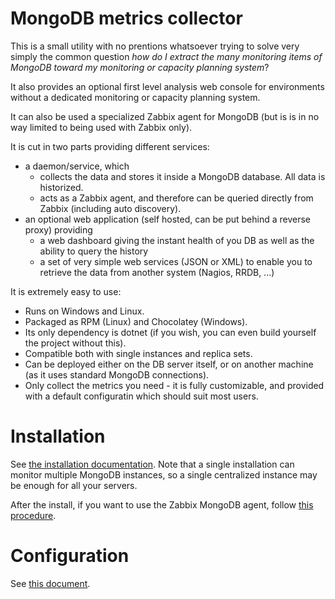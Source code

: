 # MongoDB metrics collector

This is a small utility with no prentions whatsoever trying to solve very simply the common question 
*how do I extract the many monitoring items of MongoDB toward my monitoring or capacity planning system*?

It also provides an optional first level analysis web console for environments without a dedicated 
monitoring or capacity planning system.

It can also be used a specialized Zabbix agent for MongoDB (but is is in no way limited to being used with Zabbix only).

It is cut in two parts providing different services:
* a daemon/service, which 
    * collects the data and stores it inside a MongoDB database. All data is historized.
    * acts as a Zabbix agent, and therefore can be queried directly from Zabbix (including auto discovery).
* an optional web application (self hosted, can be put behind a reverse proxy) providing
    * a web dashboard giving the instant health of you DB as well as the ability to query the history
    * a set of very simple web services (JSON or XML) to enable you to retrieve the data from another 
      system (Nagios, RRDB, ...)

It is extremely easy to use:    
* Runs on Windows and Linux.
* Packaged as RPM (Linux) and Chocolatey (Windows).
* Its only dependency is dotnet (if you wish, you can even build yourself the project without this).
* Compatible both with single instances and replica sets.
* Can be deployed either on the DB server itself, or on another machine (as it uses standard MongoDB connections).
* Only collect the metrics you need - it is fully customizable, and provided with a default configuratin which should suit most users.

# Installation

See [the installation documentation](./doc/INSTALL.md). Note that a single installation 
can monitor multiple MongoDB instances, so a single centralized instance may be enough for all your servers.

After the install, if you want to use the Zabbix MongoDB agent, follow [this procedure](./doc/ZABBIX_INSTALL.md).

# Configuration

See [this document](./doc/CONFIG.md).
